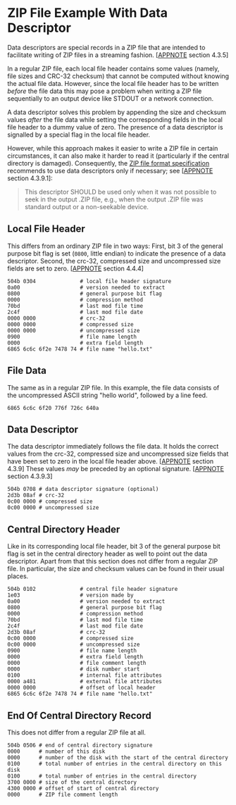# ZIP File Example With Data Descriptor

Data descriptors are special records in a ZIP file that are intended to
facilitate writing of ZIP files in a streaming fashion. [[APPNOTE] section
4.3.5]

In a regular ZIP file, each local file header contains some values (namely, file
sizes and CRC-32 checksum) that cannot be computed without knowing the actual
file data. However, since the local file header has to be written *before* the
file data this may pose a problem when writing a ZIP file sequentially to an
output device like STDOUT or a network connection.

A data descriptor solves this problem by appending the size and checksum values
*after* the file data while setting the corresponding fields in the local file
header to a dummy value of zero. The presence of a data descriptor is signalled
by a special flag in the local file header.

However, while this approach makes it easier to write a ZIP file in certain
circumstances, it can also make it harder to read it (particularly if the
central directory is damaged). Consequently, the [ZIP file format
specification][APPNOTE] recommends to use data descriptors only if necessary;
see [[APPNOTE] section 4.3.9.1]:

> This descriptor SHOULD be used only when it was not possible to seek in the
> output .ZIP file, e.g., when the output .ZIP file was standard output or a
> non-seekable device.

## Local File Header

This differs from an ordinary ZIP file in two ways: First, bit 3 of the general
purpose bit flag is set (`0800`, little endian) to indicate the presence of a
data descriptor. Second, the crc-32, compressed size and uncompressed size
fields are set to zero. [[APPNOTE] section 4.4.4]

    504b 0304              # local file header signature
    0a00                   # version needed to extract
    0800                   # general purpose bit flag
    0000                   # compression method
    70bd                   # last mod file time
    2c4f                   # last mod file date
    0000 0000              # crc-32
    0000 0000              # compressed size
    0000 0000              # uncompressed size
    0900                   # file name length
    0000                   # extra field length
    6865 6c6c 6f2e 7478 74 # file name "hello.txt"

## File Data

The same as in a regular ZIP file. In this example, the file data consists of
the uncompressed ASCII string "hello world", followed by a line feed.

    6865 6c6c 6f20 776f 726c 640a 

## Data Descriptor

The data descriptor immediately follows the file data. It holds the correct
values from the crc-32, compressed size and uncompressed size fields that have
been set to zero in the local file header above. [[APPNOTE] section 4.3.9] These
values *may* be preceded by an optional signature. [[APPNOTE] section 4.3.9.3]

    504b 0708 # data descriptor signature (optional)
    2d3b 08af # crc-32
    0c00 0000 # compressed size
    0c00 0000 # uncompressed size

## Central Directory Header

Like in its corresponding local file header, bit 3 of the general purpose bit
flag is set in the central directory header as well to point out the data
descriptor. Apart from that this section does not differ from a regular ZIP
file. In particular, the size and checksum values can be found in their usual
places.

    504b 0102              # central file header signature
    1e03                   # version made by
    0a00                   # version needed to extract
    0800                   # general purpose bit flag
    0000                   # compression method
    70bd                   # last mod file time
    2c4f                   # last mod file date
    2d3b 08af              # crc-32
    0c00 0000              # compressed size
    0c00 0000              # uncompressed size
    0900                   # file name length
    0000                   # extra field length
    0000                   # file comment length
    0000                   # disk number start
    0100                   # internal file attributes
    0000 a481              # external file attributes
    0000 0000              # offset of local header
    6865 6c6c 6f2e 7478 74 # file name "hello.txt"

## End Of Central Directory Record

This does not differ from a regular ZIP file at all.

    504b 0506 # end of central directory signature
    0000      # number of this disk
    0000      # number of the disk with the start of the central directory
    0100      # total number of entries in the central directory on this disk
    0100      # total number of entries in the central directory
    3700 0000 # size of the central directory
    4300 0000 # offset of start of central directory
    0000      # ZIP file comment length

[APPNOTE]: https://pkware.cachefly.net/webdocs/casestudies/APPNOTE.TXT
